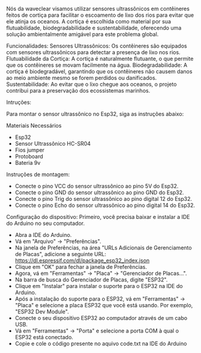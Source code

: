 Nós da waveclear visamos utilizar sensores ultrassônicos em contêineres feitos de cortiça para facilitar o escoamento de lixo dos rios para evitar que ele atinja os oceanos. A cortiça é escolhida como material por sua flutuabilidade, biodegradabilidade e sustentabilidade, oferecendo uma solução ambientalmente amigável para este problema global.

Funcionalidades:
Sensores Ultrassônicos: Os contêineres são equipados com sensores ultrassônicos para detectar a presença de lixo nos rios.
Flutuabilidade da Cortiça: A cortiça é naturalmente flutuante, o que permite que os contêineres se movam facilmente na água.
Biodegradabilidade: A cortiça é biodegradável, garantindo que os contêineres não causem danos ao meio ambiente mesmo se forem perdidos ou danificados.
Sustentabilidade: Ao evitar que o lixo chegue aos oceanos, o projeto contribui para a preservação dos ecossistemas marinhos.

Intruções:

Para montar o sensor ultrassônico no Esp32, siga as instruções abaixo:

Materiais Necessários
- Esp32
- Sensor Ultrassônico HC-SR04
- Fios jumper
- Protoboard
- Bateria 9v 

Instruções de montagem:

- Conecte o pino VCC do sensor ultrassônico ao pino 5V do Esp32.
- Conecte o pino GND do sensor ultrassônico ao pino GND do Esp32.
- Conecte o pino Trig do sensor ultrassônico ao pino digital 12 do Esp32.
- Conecte o pino Echo do sensor ultrassônico ao pino digital 14 do Esp32.

Configuração do dispositivo:
Primeiro, você precisa baixar e instalar a IDE do Arduino no seu computador.

- Abra a IDE do Arduino.
- Vá em "Arquivo" -> "Preferências".
- Na janela de Preferências, na área "URLs Adicionais de Gerenciamento de Placas", adicione a seguinte URL: https://dl.espressif.com/dl/package_esp32_index.json
- Clique em "OK" para fechar a janela de Preferências.
- Agora, vá em "Ferramentas" -> "Placa" -> "Gerenciador de Placas...".
- Na barra de busca do Gerenciador de Placas, digite "ESP32".
- Clique em "Instalar" para instalar o suporte para o ESP32 na IDE do Arduino.
- Após a instalação do suporte para o ESP32, vá em "Ferramentas" -> "Placa" e selecione a placa ESP32 que você está usando. Por exemplo, "ESP32 Dev Module".
- Conecte o seu dispositivo ESP32 ao computador através de um cabo USB.
- Vá em "Ferramentas" -> "Porta" e selecione a porta COM à qual o ESP32 está conectado.
- Copie e cole o código presente no aquivo code.txt na IDE do Arduino
